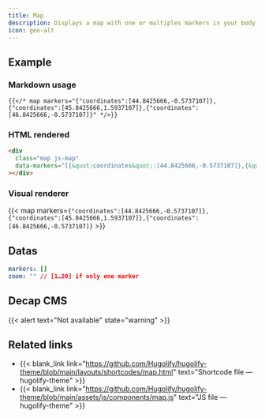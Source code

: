 ```yaml
---
title: Map
description: Displays a map with one or multiples markers in your body markdown.
icon: geo-alt
---
```


## Example

### Markdown usage


```go-html-template
{{</* map markers="{"coordinates":[44.8425666,-0.5737107]},{"coordinates":[45.8425666,1.5937107]},{"coordinates":[46.8425666,-0.5737107]}" */>}}
```

### HTML rendered

```html
<div
  class="map js-map"
  data-markers="[{&quot;coordinates&quot;:[44.8425666,-0.5737107]},{&quot;coordinates&quot;:[45.8425666,1.5937107]},{&quot;coordinates&quot;:[46.8425666,-0.5737107]}]"
></div>
```

### Visual renderer

{{< map markers=`{"coordinates":[44.8425666,-0.5737107]},{"coordinates":[45.8425666,1.5937107]},{"coordinates":[46.8425666,-0.5737107]}` >}}


## Datas

```yml
markers: []
zoom: "" // [1…20] if only one marker
```

## Decap CMS

{{< alert text="Not available" state="warning" >}}

## Related links

- {{< blank_link link="https://github.com/Hugolify/hugolify-theme/blob/main/layouts/shortcodes/map.html" text="Shortcode file — hugolify-theme" >}}
- {{< blank_link link="https://github.com/Hugolify/hugolify-theme/blob/main/assets/js/components/map.js" text="JS file — hugolify-theme" >}}
